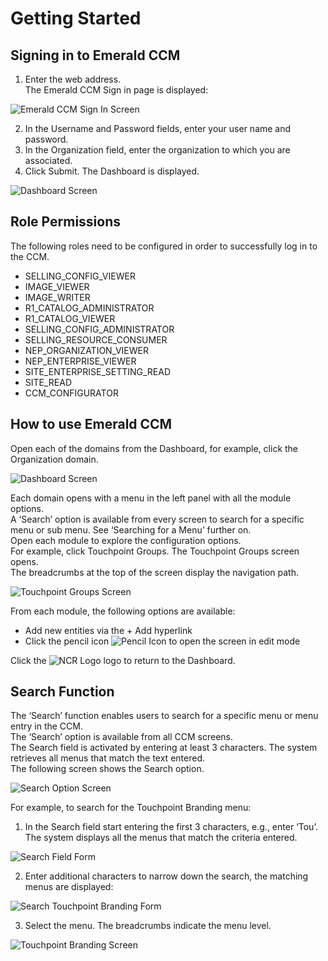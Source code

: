 # Getting Started

## Signing in to Emerald CCM

1. Enter the web address.  
The Emerald CCM Sign in page is displayed:

![Emerald CCM Sign In Screen](/Images/EmeraldCCMSignInScreen.png)

2. In the Username and Password fields, enter your user name and password.
3. In the Organization field, enter the organization to which you are associated.
4. Click Submit. The Dashboard is displayed.

![Dashboard Screen](/Images/DashboardScreen.png)

## Role Permissions

The following roles need to be configured in order to successfully log in to the CCM.  
* SELLING_CONFIG_VIEWER
* IMAGE_VIEWER
* IMAGE_WRITER
* R1_CATALOG_ADMINISTRATOR
* R1_CATALOG_VIEWER
* SELLING_CONFIG_ADMINISTRATOR
* SELLING_RESOURCE_CONSUMER
* NEP_ORGANIZATION_VIEWER
* NEP_ENTERPRISE_VIEWER
* SITE_ENTERPRISE_SETTING_READ
* SITE_READ
* CCM_CONFIGURATOR

## How to use Emerald CCM

Open each of the domains from the Dashboard, for example, click the Organization domain.

![Dashboard Screen](/Images/DashboardCCMScreen.png)

Each domain opens with a menu in the left panel with all the module options.  
A ‘Search’ option is available from every screen to search for a specific menu or sub menu. See ‘Searching for a Menu’ further on.  
Open each module to explore the configuration options.  
For example, click Touchpoint Groups. The Touchpoint Groups screen opens.  
The breadcrumbs at the top of the screen display the navigation path.

![Touchpoint Groups Screen](/Images/TouchpointGroupsScreen.png)

From each module, the following options are available:
* Add new entities via the + Add <Module Name> hyperlink
* Click the pencil icon ![Pencil Icon](/Images/PencilIcon.png)
to open the screen in edit mode  

Click the ![NCR Logo](/Images/NCRLogo.png)
logo to return to the Dashboard.

## Search Function

The ‘Search’ function enables users to search for a specific menu or menu entry in the CCM.  
The ‘Search’ option is available from all CCM screens.  
The Search field is activated by entering at least 3   characters. The system retrieves all menus that match the text entered.  
The following screen shows the Search option.

![Search Option Screen](/Images/SearchOptionScreen.png)

For example, to search for the Touchpoint Branding menu:
1. In the Search field start entering the first 3 characters, e.g., enter ‘Tou’. The system displays all the menus that match the criteria entered.

![Search Field Form](/Images/SearchFieldForm.png)

2. Enter additional characters to narrow down the search, the matching menus are displayed:

![Search Touchpoint Branding Form](/Images/SearchTouchpointBrandingForm.png)

3. Select the menu. The breadcrumbs indicate the menu level.

![Touchpoint Branding Screen](/Images/TouchpointBrandingScreen.png)
